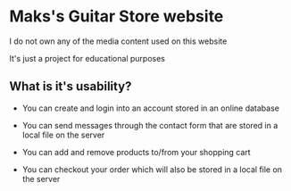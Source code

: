 # Maks's Guitar Store website

I do not own any of the media content used on this website

It's just a project for educational purposes

## What is it's usability?

- You can create and login into an account stored in an online database

- You can send messages through the contact form that are stored in a local file on the server

- You can add and remove products to/from your shopping cart

- You can checkout your order which will also be stored in a local file on the server
